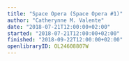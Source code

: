 ```yaml
---
title: "Space Opera (Space Opera #1)"
author: "Catherynne M. Valente"
date: "2018-07-21T12:00:00+02:00"
started: "2018-07-21T12:00:00+02:00"
finished: "2018-09-22T12:00:00+02:00"
openlibraryID: OL24608807W
---
```

